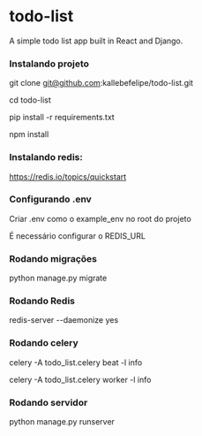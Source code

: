 # todo-list
A simple todo list app built in React and Django.

### Instalando projeto
git clone git@github.com:kallebefelipe/todo-list.git

cd todo-list

pip install -r requirements.txt

npm install

### Instalando redis: 

https://redis.io/topics/quickstart

### Configurando .env

Criar .env como o example_env no root do projeto

É necessário configurar o REDIS_URL

### Rodando migrações

python manage.py migrate

### Rodando Redis

redis-server --daemonize yes

### Rodando celery

celery -A todo_list.celery beat -l info

celery -A todo_list.celery worker -l info

### Rodando servidor

python manage.py runserver
